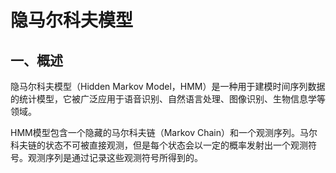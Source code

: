 # 隐马尔科夫模型

## 一、概述

隐马尔科夫模型（Hidden Markov Model，HMM）是一种用于建模时间序列数据的统计模型，它被广泛应用于语音识别、自然语言处理、图像识别、生物信息学等领域。

HMM模型包含一个隐藏的马尔科夫链（Markov Chain）和一个观测序列。马尔科夫链的状态不可被直接观测，但是每个状态会以一定的概率发射出一个观测符号。观测序列是通过记录这些观测符号所得到的。

